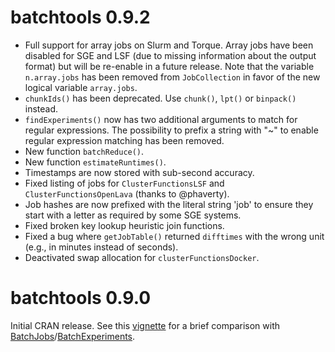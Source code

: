 # batchtools 0.9.2

* Full support for array jobs on Slurm and Torque.
  Array jobs have been disabled for SGE and LSF (due to missing information about the output format) but will be re-enable in a future release.
  Note that the variable `n.array.jobs` has been removed from `JobCollection` in favor of the new logical variable `array.jobs`.
* `chunkIds()` has been deprecated. Use `chunk()`, `lpt()` or `binpack()` instead.
* `findExperiments()` now has two additional arguments to match for regular expressions.
  The possibility to prefix a string with "~" to enable regular expression matching has been removed.
* New function `batchReduce()`.
* New function `estimateRuntimes()`.
* Timestamps are now stored with sub-second accuracy.
* Fixed listing of jobs for `ClusterFunctionsLSF` and `ClusterFunctionsOpenLava` (thanks to @phaverty).
* Job hashes are now prefixed with the literal string 'job' to ensure they start with a letter as required by some SGE systems.
* Fixed broken key lookup heuristic join functions.
* Fixed a bug where `getJobTable()` returned `difftimes` with the wrong unit (e.g., in minutes instead of seconds).
* Deactivated swap allocation for `clusterFunctionsDocker`.

# batchtools 0.9.0

Initial CRAN release.
See this [vignette](https://mllg.github.io/batchtools/articles/v01_Migration) for a brief comparison with [BatchJobs](https://cran.r-project.org/package=BatchJobs)/[BatchExperiments](https://cran.r-project.org/package=BatchExperiments).
